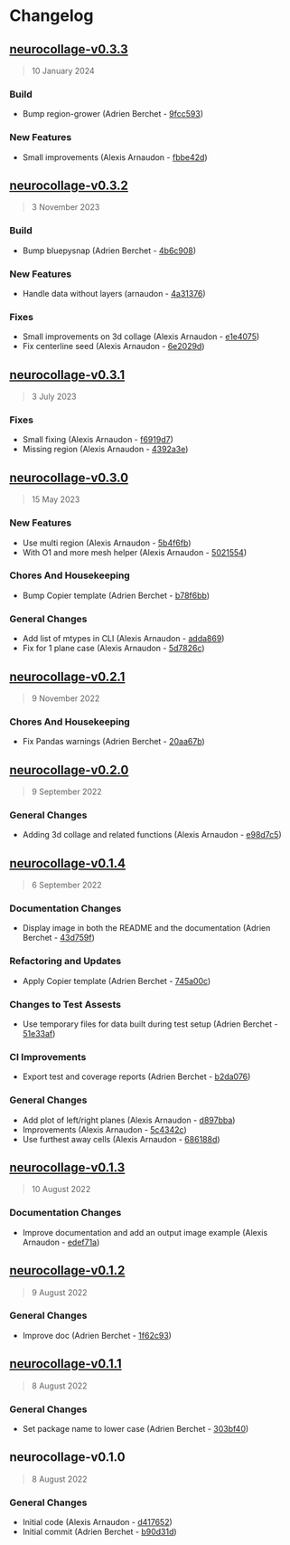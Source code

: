 # Changelog

## [neurocollage-v0.3.3](https://bbpgitlab.epfl.ch/neuromath/neurocollage/compare/neurocollage-v0.3.2...neurocollage-v0.3.3)

> 10 January 2024

### Build

- Bump region-grower (Adrien Berchet - [9fcc593](https://bbpgitlab.epfl.ch/neuromath/neurocollage/commit/9fcc59327367f9b1810d96dbabc5517eea34da0e))

### New Features

- Small improvements (Alexis Arnaudon - [fbbe42d](https://bbpgitlab.epfl.ch/neuromath/neurocollage/commit/fbbe42d088dc832a288421388647ab71800d04b7))

## [neurocollage-v0.3.2](https://bbpgitlab.epfl.ch/neuromath/neurocollage/compare/neurocollage-v0.3.1...neurocollage-v0.3.2)

> 3 November 2023

### Build

- Bump bluepysnap (Adrien Berchet - [4b6c908](https://bbpgitlab.epfl.ch/neuromath/neurocollage/commit/4b6c9080caccd9c6fc63973d10b2a019f2438cea))

### New Features

- Handle data without layers (arnaudon - [4a31376](https://bbpgitlab.epfl.ch/neuromath/neurocollage/commit/4a313766e9d32c8ff7cdb2f12ee0661004cde2e8))

### Fixes

- Small improvements on 3d collage (Alexis Arnaudon - [e1e4075](https://bbpgitlab.epfl.ch/neuromath/neurocollage/commit/e1e40750a837e048fd2800f57f0bdd3a8f494d9f))
- Fix centerline seed (Alexis Arnaudon - [6e2029d](https://bbpgitlab.epfl.ch/neuromath/neurocollage/commit/6e2029d8bf2153f40c1e48644ed35f015a60fdeb))

## [neurocollage-v0.3.1](https://bbpgitlab.epfl.ch/neuromath/neurocollage/compare/neurocollage-v0.3.0...neurocollage-v0.3.1)

> 3 July 2023

### Fixes

- Small fixing (Alexis Arnaudon - [f6919d7](https://bbpgitlab.epfl.ch/neuromath/neurocollage/commit/f6919d7979e993b015376f7be81794f6329ad8b3))
- Missing region (Alexis Arnaudon - [4392a3e](https://bbpgitlab.epfl.ch/neuromath/neurocollage/commit/4392a3e127a777a60c83139931f876c19593eacf))

## [neurocollage-v0.3.0](https://bbpgitlab.epfl.ch/neuromath/neurocollage/compare/neurocollage-v0.2.1...neurocollage-v0.3.0)

> 15 May 2023

### New Features

- Use multi region (Alexis Arnaudon - [5b4f6fb](https://bbpgitlab.epfl.ch/neuromath/neurocollage/commit/5b4f6fbff2834ba8199946339231ce6629a2cc5a))
- With O1 and more mesh helper (Alexis Arnaudon - [5021554](https://bbpgitlab.epfl.ch/neuromath/neurocollage/commit/5021554eda806239b010d2e2f4d794cb82bc9004))

### Chores And Housekeeping

- Bump Copier template (Adrien Berchet - [b78f6bb](https://bbpgitlab.epfl.ch/neuromath/neurocollage/commit/b78f6bb2c0fa80cab40f693e3560115a1a2d2360))

### General Changes

- Add list of mtypes in CLI (Alexis Arnaudon - [adda869](https://bbpgitlab.epfl.ch/neuromath/neurocollage/commit/adda869a34710a2f2407ba7dd8da968da002866a))
- Fix for 1 plane case (Alexis Arnaudon - [5d7826c](https://bbpgitlab.epfl.ch/neuromath/neurocollage/commit/5d7826c502d94343153c89a72ccd8be7c01fb254))

## [neurocollage-v0.2.1](https://bbpgitlab.epfl.ch/neuromath/neurocollage/compare/neurocollage-v0.2.0...neurocollage-v0.2.1)

> 9 November 2022

### Chores And Housekeeping

- Fix Pandas warnings (Adrien Berchet - [20aa67b](https://bbpgitlab.epfl.ch/neuromath/neurocollage/commit/20aa67b2cd18ee218c5963791fb37fa54689016c))

## [neurocollage-v0.2.0](https://bbpgitlab.epfl.ch/neuromath/neurocollage/compare/neurocollage-v0.1.4...neurocollage-v0.2.0)

> 9 September 2022

### General Changes

- Adding 3d collage and related functions (Alexis Arnaudon - [e98d7c5](https://bbpgitlab.epfl.ch/neuromath/neurocollage/commit/e98d7c5189b2b81f3f2b5737e6331e0b7120dba9))

## [neurocollage-v0.1.4](https://bbpgitlab.epfl.ch/neuromath/neurocollage/compare/neurocollage-v0.1.3...neurocollage-v0.1.4)

> 6 September 2022

### Documentation Changes

- Display image in both the README and the documentation (Adrien Berchet - [43d759f](https://bbpgitlab.epfl.ch/neuromath/neurocollage/commit/43d759fce6e6679adbcd19ab2966383d2cbf4fc7))

### Refactoring and Updates

- Apply Copier template (Adrien Berchet - [745a00c](https://bbpgitlab.epfl.ch/neuromath/neurocollage/commit/745a00c1951dd03b99c89938ba60fbae20614b44))

### Changes to Test Assests

- Use temporary files for data built during test setup (Adrien Berchet - [51e33af](https://bbpgitlab.epfl.ch/neuromath/neurocollage/commit/51e33afcb941b27039253b8d7a4592aa382dff74))

### CI Improvements

- Export test and coverage reports (Adrien Berchet - [b2da076](https://bbpgitlab.epfl.ch/neuromath/neurocollage/commit/b2da0762d5b45c24cdb46623f0df2a1810c08503))

### General Changes

- Add plot of left/right planes (Alexis Arnaudon - [d897bba](https://bbpgitlab.epfl.ch/neuromath/neurocollage/commit/d897bba5970eaaf5194a13e383998656d558a8f1))
- Improvements (Alexis Arnaudon - [5c4342c](https://bbpgitlab.epfl.ch/neuromath/neurocollage/commit/5c4342ccc544768009a3c64e92e86a9c386db988))
- Use furthest away cells (Alexis Arnaudon - [686188d](https://bbpgitlab.epfl.ch/neuromath/neurocollage/commit/686188d0d44ff624c6c5d2a5a9abac46373fd59d))

## [neurocollage-v0.1.3](https://bbpgitlab.epfl.ch/neuromath/neurocollage/compare/neurocollage-v0.1.2...neurocollage-v0.1.3)

> 10 August 2022

### Documentation Changes

- Improve documentation and add an output image example (Alexis Arnaudon - [edef71a](https://bbpgitlab.epfl.ch/neuromath/neurocollage/commit/edef71aea41444e74ea0a0108e7e8126d83d550b))

## [neurocollage-v0.1.2](https://bbpgitlab.epfl.ch/neuromath/neurocollage/compare/neurocollage-v0.1.1...neurocollage-v0.1.2)

> 9 August 2022

### General Changes

- Improve doc (Adrien Berchet - [1f62c93](https://bbpgitlab.epfl.ch/neuromath/neurocollage/commit/1f62c9304a68ad21769e161d3cc1054f83bbce2f))

## [neurocollage-v0.1.1](https://bbpgitlab.epfl.ch/neuromath/neurocollage/compare/neurocollage-v0.1.0...neurocollage-v0.1.1)

> 8 August 2022

### General Changes

- Set package name to lower case (Adrien Berchet - [303bf40](https://bbpgitlab.epfl.ch/neuromath/neurocollage/commit/303bf40a5fbd59545446b627c3a347bfb3745a32))

## neurocollage-v0.1.0

> 8 August 2022

### General Changes

- Initial code (Alexis Arnaudon - [d417652](https://bbpgitlab.epfl.ch/neuromath/neurocollage/commit/d417652e36c58cac7aa8171d1d77a6733dd09332))
- Initial commit (Adrien Berchet - [b90d31d](https://bbpgitlab.epfl.ch/neuromath/neurocollage/commit/b90d31d60661873dab4c2bd217bb42ab7cbd28bc))
